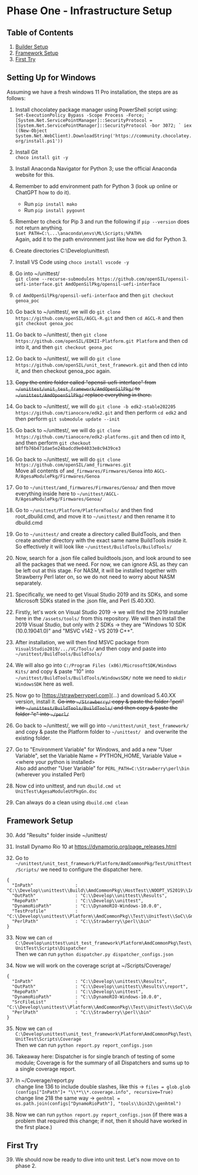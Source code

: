 # Phase One - Infrastructure Setup

## Table of Contents
1. [Builder Setup](#setting-up-for-windows)
2. [Framework Setup](#Framework-Setup)
3. [First Try](#First-Try)

## Setting Up for Windows
Assuming we have a fresh windows 11 Pro installation, the steps are as follows:
1) Install chocolatey package manager using PowerShell script using: <br>
```Set-ExecutionPolicy Bypass -Scope Process -Force; `
[System.Net.ServicePointManager]::SecurityProtocol = [System.Net.ServicePointManager]::SecurityProtocol -bor 3072; `
iex ((New-Object System.Net.WebClient).DownloadString('https://community.chocolatey.org/install.ps1')) ```

2) Install Git <br>
``` choco install git -y ```

3) Install Anaconda Navigator for Python 3; use the official Anaconda website for this.

4) Remember to add environment path for Python 3 (look up online or ChatGPT how to do it). <br>
    - Run ``` pip install mako ``` <br>
    - Run ``` pip install pygount ``` <br>

5) Rmember to check for Pip 3 and run the following if ``` pip --version ``` does not return anything. <br>
    ``` $set PATH=C:\...\anaconda\envs\ML\Scripts;%PATH% ``` <br>
    Again, add it to the path environment just like how we did for Python 3.

6) Create directories C:\Develop\unittest\

7) Install VS Code using ``` choco install vscode -y ```

8) Go into ~/unittest/ <br> 
``` git clone --recurse-submodules https://github.com/openSIL/opensil-uefi-interface.git AmdOpenSilPkg/opensil-uefi-interface ```

9) ``` cd AmdOpenSilPkg/opensil-uefi-interface ``` and then ``` git checkout genoa_poc ```

10) Go back to ~/unittest/, we will do ``` git clone https://github.com/openSIL/AGCL-R.git ``` and then ``` cd AGCL-R ``` and then ``` git checkout genoa_poc ```

11) Go back to ~/unittest/, then ``` git clone https://github.com/openSIL/EDKII-Platform.git Platform ``` and then cd into it, and then ``` git checkout geona_poc ```

12) Go back to ~/unittest/, we will do ``` git clone https://github.com/openSIL/unit_test_framework.git ``` and then cd into it, and then checkout genoa_poc again.

13) ~~Copy the entire folder called "opensil-uefi-interface" from ``` ~/unittest/unit_test_framework/AmdOpenSilPkg/ ``` to ``` ~/unittest/AmdOpoenSilPkg/ ``` replace everything in there.~~

14) Go back to ~/unittest/, we will do ``` git clone -b edk2-stable202205 https://github.com/tianocore/edk2.git ``` and then perform ``` cd edk2 ``` and then perform ``` git submodule update --init ```

15) Go back to ~/unittest/, we will do ``` git clone https://github.com/tianocore/edk2-platforms.git ``` and then cd into it, and then perform ``` git checkout b8ffb76b471dae5e24badcd9e04033e8c9439ce3 ```

16) Go back to ~/unittest/, we will do ``` git clone https://github.com/openSIL/amd_firmwares.git ``` <br>
Move all contents of ``` amd_firmwares/Firmwares/Genoa ``` into ``` AGCL-R/AgesaModulePkg/Firmwares/Genoa ```

17) Go to ``` ~/unittest/amd_firmwares/Firmwares/Genoa/ ``` and then move everything inside here to ```~/unittest/AGCL-R/AgesaModulePkg/Firmwares/Genoa/ ```

18) Go to ``` ~/unittest/Platform/PlatformTools/ ``` and then find root_dbuild.cmd, and move it to ``` ~/unittest/ ``` and then rename it to dbuild.cmd

19) Go to ``` ~/unittest/ ``` and create a directory called BuildTools, and then create another directory with the exact same name BuildTools inside it. So effectively it will look like ``` ~/unittest/BuildTools/BuildTools/ ```

20) Now, search for a .json file called buildtools.json, and look around to see all the packages that we need. For now, we can ignore ASL as they can be left out at this stage. For NASM, it will be installed together with Strawberry Perl later on, so we do not need to worry about NASM separately. 

21) Specifically, we need to get Visual Studio 2019 and its SDKs, and some Microsoft SDKs stated in the .json file, and Perl (5.40.XX).

22) Firstly, let's work on Visual Studio 2019 -> we will find the 2019 installer here in the ``` /assets/tools/ ``` from this repository. We will then install the 2019 Visual Studio, but only with 2 SDKs -> they are "Windows 10 SDK (10.0.19041.0)" and "MSVC v142 - VS 2019 C++". 

23) After installation, we will then find MSVC package from ``` VisualStudio2019/.../VC/Tools/ ``` and then copy and paste into ``` ~/unittest/BuildTools/BuildTools/ ```

24) We will also go into ``` C:/Program Files (x86)/MicrosoftSDK/Windows Kits/ ``` and copy & paste "10" into ``` ~/unittest/BuildTools/BuildTools/WindowsSDK/ ``` note we need to ``` mkdir WindowsSDK ``` here as well.

25) Now go to [https://strawberryperl.com](...) and download 5.40.XX version, install it. ~~Go into ``` ~/Strawberry/ ``` copy & paste the folder "perl" into ``` ~/unittest/BuildTools/BuildTools/ ``` and then copy & paste the folder "c" into ``` ~/perl/ ```~~

26) Go back to ~/unittest/, we will go into ``` ~/unittest/unit_test_framework/ ``` and copy & paste the Platform folder to ```~/unittest/ ``` and overwrite the existing folder. 
    
27) Go to "Environment Variable" for Windows, and add a new "User Variable", set the Variable Name = PYTHON_HOME, Variable Value = \<where your python is installed> <br>
Also add another "User Variable" for ``` PERL_PATH=C:\Strawberry\perl\bin ``` (wherever you installed Perl) 

28) Now cd into unittest, and run ``` dbuild.cmd ut UnitTest\AgesaModuleUtPkgGn.dsc ```

29) Can always do a clean using ``` dbuild.cmd clean ```





## Framework Setup

30) Add "Results" folder inside ~/unittest/

31) Install Dynamo Rio 10 at https://dynamorio.org/page_releases.html

32) Go to ``` ~/unittest/unit_test_framework/Platform/AmdCommonPkg/Test/UnitTtest/Scripts/ ``` we need to configure the dispatcher here. <br>
``` 
{
  "InPath"                : "C:\\Develop\\unittest\\Build\\AmdCommonPkg\\HostTest\\NOOPT_VS2019\\IA32",
  "OutPath"               : "C:\\Develop\\unittest\\Results",
  "RepoPath"              : "C:\\Develop\\unittest",
  "DynamoRioPath"         : "C:\\DynamoRIO-Windows-10.0.0",
  "TestProfile"           : "C:\\Develop\\unittest\\Platform\\AmdCommonPkg\\Test\\UnitTest\\SoC\\Gn\\GnUtMainProfile.json",
  "PerlPath"              : "C:\\Strawberry\\perl\\bin"
}  
```

33) Now we can ``` cd C:\Develop\unittest\unit_test_framework\Platform\AmdCommonPkg\Test\UnitTest\Scripts\Dispatcher ``` <br>
Then we can run ``` python dispatcher.py dispatcher_configs.json ``` 

34) Now we will work on the coverage script at ~/Scripts/Coverage/ <br>
```   
{
  "InPath"                : "C:\\Develop\\unittest\\Results",
  "OutPath"               : "C:\\Develop\\unittest\\Results\\report",
  "RepoPath"              : "C:\\Develop\\unittest",
  "DynamoRioPath"         : "C:\\DynamoRIO-Windows-10.0.0",
  "SrcFileList"           : "C:\\Develop\\unittest\\Platform\\AmdCommonPkg\\Test\\UnitTest\\SoC\\Gn\\GnSrcFileList.json",
  "PerlPath"              : "C:\\Strawberry\\perl\\bin"
}
```

35) Now we can ``` cd C:\Develop\unittest\unit_test_framework\Platform\AmdCommonPkg\Test\UnitTest\Scripts\Coverage ``` <br>
Then we can run ``` python report.py report_configs.json ```

36) Takeaway here: Dispatcher is for single branch of testing of some module; Coverage is for the summary of all Dispatchers and sums up to a single coverage report.

37) In ~/Coverage/report.py <br>
change line 136 to include double slashes, like this -> ``` files = glob.glob (configs["InPath"]+ "\\**\\*.coverage.info", recursive=True) ``` <br>
change line 218 the same way -> ``` genhtml = os.path.join(configs["DynamoRioPath"], "tools\\bin32\\genhtml") ```

38) Now we can run ``` python report.py report_configs.json ``` (if there was a problem that required this change; if not, then it should have worked in the first place.)





## First Try

39) We should now be ready to dive into unit test. Let's now move on to phase 2.